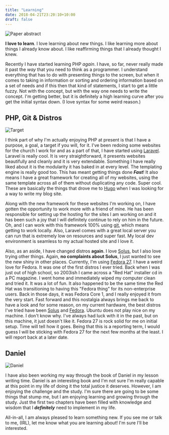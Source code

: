 ```yaml
---
title: "Learning"
date: 2018-04-21T23:20:10+10:00
draft: false
---
```

![Paper abstract](/img/paper-3033204_1280.jpg)

**I love to learn**. I love learning about new things. I like learning more about things I already know about. I like reaffirming things that I already thought I knew. 

Recently I have started learning PHP *again*. I have, so far, never really made it past the *way* that you need to think as a programmer. I understand everything that has to do with presenting things to the screen, but when it comes to taking in information or sorting and ordering information based on a set of needs and if this then that kind of statements, I start to get a little fuzzy. Not with the concept, but with the way one needs to write the concept. I'm getting better, but it is definitely a high learning curve after you get the initial syntax down. (I love syntax for some weird reason.) 

## PHP, Git & Distros
![Target](/img/arrow-2886223_1920.jpg)

I think part of why I'm actually enjoying PHP at present is that I have a purpose, a goal, a target if you will, for it. I've been redoing some websites for the church I work for and as a part of that, I have started using [Laravel](https://laravel.com). Laravel is really cool. It is very straightforward, it presents websites beautifully and cleanly and it is very extendable. Something I have really liked about it is the modularity it has baked in at every level. The templating engine is really good too. This has meant getting things done **_Fast_**! It also means I have a great framework for creating all of my websites, using the same template across all of them without duplicating any code. Super cool. These are basically the things that drove me to [Hugo](https://gohugo.io) when I was looking for a way to write my blog site. 

Along with the new framework for these websites I'm working on, I have gotten the opportunity to work more with a friend of mine. He has been responsible for setting up the hosting for the sites I am working on and it has been such a joy that I will definitely continue to rely on him in the future. Oh, and I can work with this framework 100% using [git](https://git-scm.com/), which means getting to work locally. Also, Laravel comes with a great local server you can run that is extremely low on resources and super fast. My local dev environment is seamless to my actual hosted site and I love it.

Also, as an aside, I have changed distros **again**. I love [Solus](https://solus-project.com), but I also love trying other things. Again, **no complaints about Solus**, I just wanted to see the new shiny in other places. Currently, I'm using [Fedora 27](https://getfedora.org). I have a weird love for Fedora. It was one of the first distros I ever tried. Back when I was just out of high school, so 2003ish I came across a "Red Hat" installer cd in a PC magazine. I went home and immediately wiped my computer clean and tried it. It was a lot of fun. It also happened to be the same time the Red Hat was transitioning to having this "Fedora thing" for its non-enterprise users. Back in those days, it was Fedora Core 1, and I really enjoyed it from the very start. Fast forward and this nostalgia always brings me back to have a look and for some reason, on my current hardware, the best distros I've tried have been [Solus](https://solus-project.com) and [Fedora](https://getfedora.org). Ubuntu does not play nice on my machine. I don't know why. I've always had luck with it in the past, but on this machine, it just doesn't like it. Fedora 27 is rock solid for me on initial setup. Time will tell how it goes. Being that this is a reporting term, I would guess I will be sticking with Fedora 27 for the next few months at the least. I will report back at a later date.

## Daniel
![Daniel](/img/painting-754831_1920.jpg)

I have also been working my way through the book of Daniel in my lesson writing time. Daniel is an interesting book and I'm not sure I'm really capable at this point in my life of doing it the total justice it deserves. However, I am enjoying the challenge and the study. I'm sure there are going to be some things that stump me, but I am enjoying learning and growing through the study. Just the first two chapters have been filled with knowledge and wisdom that I **_definitely_** need to implement in my life.

All-in-all, I am always pleased to learn something new. If you see me or talk to me, (IRL), let me know what you are learning about! I'm sure I'll be interested. 
